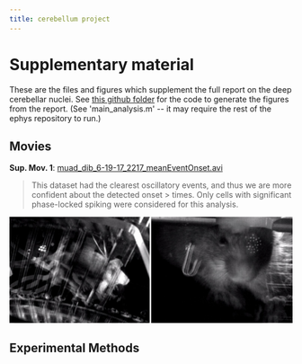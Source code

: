 ```yaml
---
title: cerebellum project
---
```


# Supplementary material

These are the files and figures which supplement the full report on the deep cerebellar nuclei. See [this github folder] for the code to generate the figures from the report. (See 'main_analysis.m' -- it may require the rest of the ephys repository to run.)

[this github folder]:https://github.com/Kelarion/ephys/cerebellum

Movies
------
**Sup. Mov. 1**: [muad_dib_6-19-17_2217_meanEventOnset.avi]

> This dataset had the clearest oscillatory events, and thus we are more confident about the detected onset > times. Only cells with significant phase-locked spiking were considered for this analysis. 

![alt text][screencap]

[muad_dib_6-19-17_2217_meanEventOnset.avi]: https://drive.google.com/file/d/1ZMPyG3y3KX1GGi99VKt-0TK4YMBdshu4/view?usp=sharing

[screencap]:img/meanMovieStill.jpg "A yellow dot calms the thousand-limbed beast"

Experimental Methods
------



